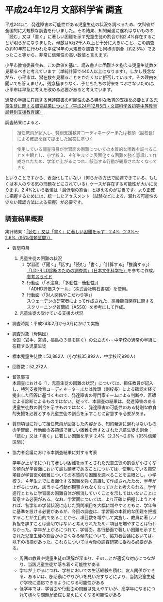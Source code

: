 # 平成24年12月 文部科学省 調査
平成24年に、発達障害の可能性がある児童生徒の状況を調べるため、文科省が全国的に大規模な調査を行いました。その結果、知的発達に遅れはないものの「読む」又は「書く」に著しい困難を示す児童生徒の割合が約2.4%存在することが明らかになりました。母数は5万2千人以上と十分に大きいこと、この調査の約10年前に行われた平成14年の大規模な調査でも同様の割合（約2.5%）であったこと等から、非常に信頼性の高い数値と言えます。

小平市教育委員会も、この数値を基に、読み書きに困難さを抱える児童生徒数を見積るべきと考えています（単純計算で440人以上になります）。しかし残念ながら、小平市は、潜在数を見積ることをかたくなに拒否しています。その理由を聞いても答えません。残念極まりなく、子どもたちの将来をつぶさないために、小平市は早急に考えを改める必要があると考えています。

[通常の学級に在籍する発達障害の可能性のある特別な教育的支援を必要とする児童生徒に関する調査結果について（平成24年12月5日・文部科学省初等中等教育局特別支援教育課）](https://www.mext.go.jp/a_menu/shotou/tokubetu/material/__icsFiles/afieldfile/2012/12/10/1328729_01.pdf)

調査結果によると、
> 担任教員が記入し、特別支援教育コーディネーターまたは教頭（副校長）による確認を経て提出した回答に基づく

> 使用している調査項目が学習面の困難についての本質的な困難を調べることを主眼とし、小学校３、４年生までに表面化する困難を強く意識して作成されたため、学年が上がるにつれ、該当する行動が観察されなくなってきた

ということですから、表面化していない（何らかの方法で回避できている、もしくは本人のやる気の問題などにされている）ケースが存在する可能性が大いにあります。<span class="highlight">2.4%という数値は「最低限の割合」と捉えるのが妥当です。</span>より正確に把握するためには、統一したアセスメント（試験などによる、漏れる可能性の少ない確認方法による把握）が必要です。

## 調査結果概要

集計結果：<u>「読む」又は「書く」に著しい困難を示す：2.4%（2.3%～2.6%（95%信頼区間））</u>

- 質問項目
    1. 児童生徒の困難の状況
        1. 学習面（「聞く」「話す」「読む」「書く」「計算する」「推論する」）  
        [「LDI-R LD診断のための調査票」（日本文化科学社）](https://www.nichibun.co.jp/kensa/detail/ldi_r.html)を参考に作成。  
        [参考スライド](http://www.edu-c.pref.aomori.jp/?action=common_download_main&upload_id=13010)
        1. 行動面（「不注意」「多動性―衝動性」)  
        「ADHD評価スケール」（株式会社明石書店）を使用。 
        1. 行動面（「対人関係やこだわり等」）  
        スウェーデンの研究者によって作成された、高機能自閉症に関するスクリーニング質問紙（ASSQ）を参考にして作成。 
    1. 児童生徒の受けている支援の状況
- 調査時期：平成24年2月から3月にかけて実施
- 調査対象（母集団）  
全国（岩手、宮城、福島の３県を除く）の公立の小・中学校の通常の学級に在籍する児童生徒
- 標本児童生徒数：53,882人（小学校35,892人、中学校17,990人）
- 回答数：52,272人
- 留意事項  
本調査における「Ⅰ．児童生徒の困難の状況」については、<span class="highlight">担任教員が記入し、特別支援教育コーディネーターまたは教頭（副校長）による確認を経て提出した回答に基づく</span>もので、発達障害の専門家チームによる判断や、医師による診断によるものではない。従って、<span class="highlight">本調査の結果は、発達障害のある児童生徒数の割合を示すものではなく、発達障害の可能性のある特別な教育的支援を必要とする児童生徒の割合を示す</span>ことに留意する必要がある。

- 質問項目に対して担任教員が回答した内容から、知的発達に遅れはないものの学習面、行動面の各領域で著しい困難を示すとされた児童生徒の割合：「読む」又は「書く」に著しい困難を示す 2.4%（2.3%～2.6%（95%信頼区間））

- 協力者会議における本調査結果に対する考察 

    <span class="highlight">学年が上がるにつれて著しい困難を示すとされた児童生徒の割合が小さくなる傾向が学習面において最も顕著であることについては、使用している調査項目が学習面の困難についての本質的な困難を調べることを主眼とし、小学校３、４年生までに表面化する困難を強く意識して作成されたため、学年が上がるにつれ、該当する行動が観察されなくなってきたと考えられる。学年進行とともに学習面の困難自体が解消していくことを示してはいないことに留意する必要がある。</span>なお、学習面については、<span class="highlight">より正確に把握しようとすれば、各学年の学習状況に応じた質問項目を大幅に増やすとともに、学年毎に基準を設ける必要がある</span>が、今回の調査は、学習面の本質的な困難を把握することが主目的であることから、項目数を増やして実施し、教員に著しい負担を課すことは適切ではないと考えられたため、項目を増やすことは行わなかった。学年が上がるにつれて、学習面、各行動面で著しい困難を示すとされた児童生徒の割合が小さくなる傾向について、協力者会議においては、以下の指摘があった。これらについては今後の調査研究に委ねる必要がある。
    - 周囲の教員や児童生徒の理解が深まり、そのことが適切な対応につながり、当該児童生徒が落ち着く可能性がある
    - 学年が上がるにつれ、学校においての生活経験を積む、友人関係ができる、あるいは、部活動にやりがいを見いだすなどにより、当該児童生徒が学校に適応できるようになる可能性がある
    - 低学年では、学習面や行動面の問題は見えやすいが、高学年になるにつれて様々な問題が錯綜し見えにくくなる可能性がある
